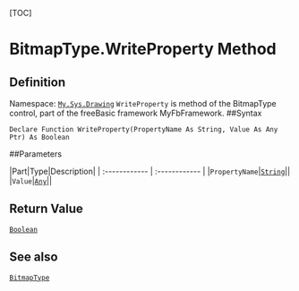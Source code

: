 [TOC]
# BitmapType.WriteProperty Method

## Definition
Namespace: [`My.Sys.Drawing`](My.Sys.Drawing.md)
`WriteProperty` is method of the BitmapType control, part of the freeBasic framework MyFbFramework.
##Syntax
```freeBasic
Declare Function WriteProperty(PropertyName As String, Value As Any Ptr) As Boolean
```

##Parameters

|Part|Type|Description|
| :------------ | :------------ |
|`PropertyName`|[`String`]("https://www.freebasic.net/wiki/KeyPgString")||
|`Value`|[`Any`]("https://www.freebasic.net/wiki/KeyPgAny")||

## Return Value
[`Boolean`]("https://www.freebasic.net/wiki/KeyPgBoolean")
## See also
[`BitmapType`](BitmapType.md)
